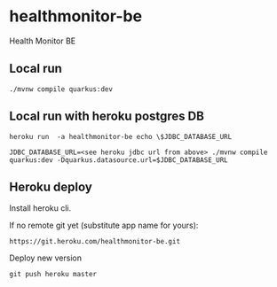 # healthmonitor-be
Health Monitor BE

## Local run
```
./mvnw compile quarkus:dev
```

## Local run with heroku postgres DB
```
heroku run  -a healthmonitor-be echo \$JDBC_DATABASE_URL

JDBC_DATABASE_URL=<see heroku jdbc url from above> ./mvnw compile quarkus:dev -Dquarkus.datasource.url=$JDBC_DATABASE_URL
```

## Heroku deploy

Install heroku cli.

If no remote git yet (substitute app name for yours):
```
https://git.heroku.com/healthmonitor-be.git
```

Deploy new version
```
git push heroku master
```

